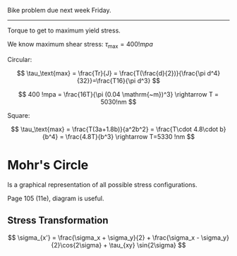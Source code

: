 Bike problem due next week Friday.

***

Torque to get to maximum yield stress.

We know maximum shear stress: $\tau_\text{max} = 400 !mpa$

Circular:

$$
\tau_\text{max} = \frac{Tr}{J} = \frac{T(\frac{d}{2})}{\frac{\pi d^4}{32}}=\frac{T16}{\pi d^3}
$$

$$
400 !mpa = \frac{16T}{\pi (0.04 \mathrm{~m})^3} \rightarrow T = 5030!nm
$$

Square:

$$
\tau_\text{max} = \frac{T(3a+1.8b)}{a^2b^2} = \frac{T\cdot 4.8\cdot b}{b^4} = \frac{4.8T}{b^3} \rightarrow T=5330 !nm
$$

# Mohr's Circle

Is a graphical representation of all possible stress configurations.

Page 105 (11e), diagram is useful.

## Stress Transformation

$$
\sigma_{x'} = \frac{\sigma_x + \sigma_y}{2} + \frac{\sigma_x - \sigma_y}{2}\cos{2\sigma} + \tau_{xy} \sin{2\sigma}
$$